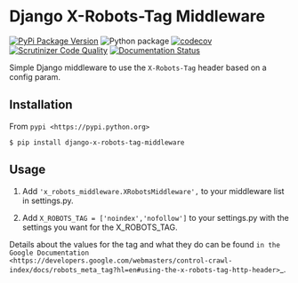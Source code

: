 Django X-Robots-Tag Middleware
===============================

[![PyPi Package Version](https://badge.fury.io/py/django-x-robots-tag-middleware.svg)](http://badge.fury.io/py/django-x-robots-tag-middleware) ![Python package](https://github.com/cyface/django-x-robots-tag-middleware/workflows/Python%20package/badge.svg) [![codecov](https://codecov.io/gh/cyface/django-x-robots-tag-middleware/branch/master/graph/badge.svg?token=RvtjZ2bngZ)](https://codecov.io/gh/cyface/django-x-robots-tag-middleware) [![Scrutinizer Code Quality](https://scrutinizer-ci.com/g/cyface/django-x-robots-tag-middleware/badges/quality-score.png?b=master)](https://scrutinizer-ci.com/g/cyface/django-x-robots-tag-middleware/?branch=master) [![Documentation Status](https://readthedocs.org/projects/django-x-robots-tag-middleware/badge/?version=latest)](http://django-x-robots-tag-middleware.readthedocs.org/en/latest/?badge=latest)

Simple Django middleware to use the ``X-Robots-Tag`` header based on a config param.

Installation
------------

From `pypi <https://pypi.python.org>`

    $ pip install django-x-robots-tag-middleware

Usage
-----

1. Add ``'x_robots_middleware.XRobotsMiddleware',`` to your middleware list in settings.py.

2. Add ``X_ROBOTS_TAG = ['noindex','nofollow']`` to your settings.py with the settings you want for the X_ROBOTS_TAG.

Details about the values for the tag and what they do can be found `in the Google Documentation <https://developers.google.com/webmasters/control-crawl-index/docs/robots_meta_tag?hl=en#using-the-x-robots-tag-http-header>`_.
